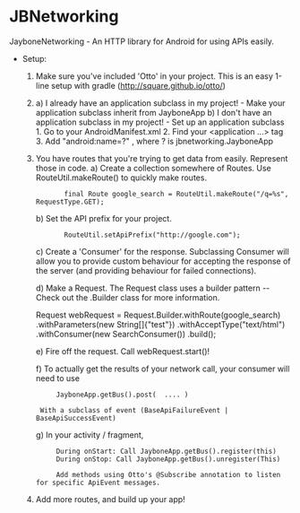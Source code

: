 # JBNetworking
JayboneNetworking - An HTTP library for Android for using APIs easily.

- Setup:

    1. Make sure you've included 'Otto' in your project. This is an easy 1-line setup with gradle
              (http://square.github.io/otto/)
              
    2.  
          a) I already have an application subclass in my project!
                - Make your application subclass inherit from JayboneApp
          b) I don't have an application subclass in my project!
                - Set up an application subclass  
                          1. Go to your AndroidManifest.xml
                          2. Find your <application ...> tag
                          3. Add "android:name=?" , where ? is jbnetworking.JayboneApp
    3. You have routes that you're trying to get data from easily. Represent those in code.
          a) Create a collection somewhere of Routes. Use RouteUtil.makeRoute() to quickly
             make routes. 
             
                  final Route google_search = RouteUtil.makeRoute("/q=%s", RequestType.GET);
                  
          b) Set the API prefix for your project. 
          
                  RouteUtil.setApiPrefix("http://google.com");
                  
          c) Create a 'Consumer' for the response. Subclassing Consumer will allow you to provide custom behaviour
            for accepting the response of the server (and providing behaviour for failed connections).
            
          d) Make a Request. The Request class uses a builder pattern -- Check out the .Builder class for more information.
          
          Request webRequest = Request.Builder.withRoute(google_search)
                         .withParameters(new String[]{"test"})
                         .withAcceptType("text/html")
                         .withConsumer(new SearchConsumer())
                         .build();
            
          e) Fire off the request. Call webRequest.start()! 
          
          f) To actually get the results of your network call, your consumer will need to use
            
                JayboneApp.getBus().post(  .... )
                
            With a subclass of event (BaseApiFailureEvent | BaseApiSuccessEvent)
          
          g) In your activity / fragment,
          
                During onStart: Call JayboneApp.getBus().register(this)
                During onStop: Call JayboneApp.getBus().unregister(This)
                
                Add methods using Otto's @Subscribe annotation to listen for specific ApiEvent messages.
                
    4. Add more routes, and build up your app!
                    
          
    
    






